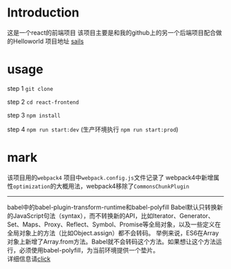# Introduction
这是一个react的前端项目 该项目主要是和我的github上的另一个后端项目配合做的Helloworld
项目地址 [sails](https://github.com/huluwa123/sails)

# usage
step 1 ```git clone```

step 2 ```cd react-frontend```

step 3 ```npm install```

step 4 ```npm run start:dev``` (生产环境执行 ```npm run start:prod```)

# mark
该项目用的`webpack4` 项目中`webpack.config.js`文件记录了 webpack4中新增属性`optimization`的大概用法，webpack4移除了`CommonsChunkPlugin`
***
babel中的babel-plugin-transform-runtime和babel-polyfill
Babel默认只转换新的JavaScript句法（syntax），而不转换新的API，比如Iterator、Generator、Set、Maps、Proxy、Reflect、Symbol、Promise等全局对象，以及一些定义在全局对象上的方法（比如Object.assign）都不会转码。
举例来说，ES6在Array对象上新增了Array.from方法。Babel就不会转码这个方法。如果想让这个方法运行，必须使用babel-polyfill，为当前环境提供一个垫片。<br/>
详细信息请[click](https://segmentfault.com/q/1010000005596587)